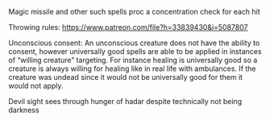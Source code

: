 Magic missile and other such spells proc a concentration check for each hit

Throwing rules: https://www.patreon.com/file?h=33839430&i=5087807

Unconscious consent: An unconscious creature does not have the ability to consent, however universally good spells are able to be applied in instances of “willing creature” targeting. For instance healing is universally good so a creature is always willing for healing like in real life with ambulances. If the creature was undead since it would not be universally good for them it would not apply.

Devil sight sees through hunger of hadar despite technically not being darkness

